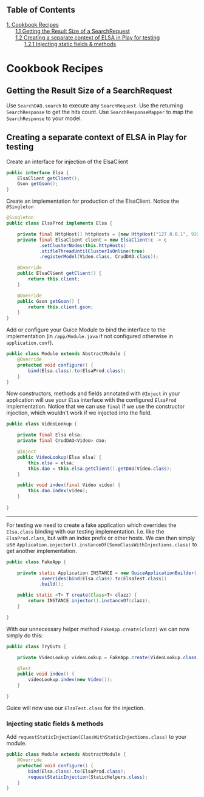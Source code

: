 ## Table of Contents
[1. Cookbook Recipes](#cookbook-recipes)<br>
&nbsp;&nbsp;&nbsp;&nbsp;&nbsp;&nbsp;[1.1 Getting the Result Size of a SearchRequest](#getting-the-result-size-of-a-searchrequest)<br>
&nbsp;&nbsp;&nbsp;&nbsp;&nbsp;&nbsp;[1.2 Creating a separate context of ELSA in Play for testing](#creating-a-separate-context-of-elsa-in-play-for-testing)<br>
&nbsp;&nbsp;&nbsp;&nbsp;&nbsp;&nbsp;&nbsp;&nbsp;&nbsp;&nbsp;&nbsp;&nbsp;[1.2.1 Injecting static fields & methods](#injecting-static-fields--methods)<br>
# Cookbook Recipes
## Getting the Result Size of a SearchRequest

Use `SearchDAO.search` to execute any `SearchRequest`. Use the returning `SearchResponse` to get the hits count. Use `SearchResponseMapper` to map the `SearchResponse` to your model.

## Creating a separate context of ELSA in Play for testing

Create an interface for injection of the ElsaClient


```JAVA
public interface Elsa {
    ElsaClient getClient();
    Gson getGson();
}
```


Create an implementation for production of the ElsaClient. Notice the `@Singleton`


```JAVA
@Singleton
public class ElsaProd implements Elsa {

    private final HttpHost[] httpHosts = {new HttpHost("127.0.0.1", 9200, "http")};
    private final ElsaClient client = new ElsaClient(c -> c
            .setClusterNodes(this.httpHosts)
            .stifleThreadUntilClusterIsOnline(true)
            .registerModel(Video.class, CrudDAO.class));

    @Override
    public ElsaClient getClient() {
        return this.client;
    }

    @Override
    public Gson getGson() {
        return this.client.gson;
    }
}
```


Add or configure your Guice Module to bind the interface to the implementation (in `/app/Module.java` if not configured otherwise in `application.conf`).


```JAVA
public class Module extends AbstractModule {
    @Override
    protected void configure() {
        bind(Elsa.class).to(ElsaProd.class);
    }
}
```


Now constructors, methods and fields annotated with `@Inject` in your application will use your `Elsa` interface with the configured `ElsaProd` implementation. Notice that we can use `final` if we use the constructor injection, which wouldn't work if we injected into the field.


```JAVA
public class VideoLookup {

    private final Elsa elsa;
    private final CrudDAO<Video> dao;

    @Inject
    public VideoLookup(Elsa elsa) {
        this.elsa = elsa;
        this.dao = this.elsa.getClient().getDAO(Video.class);
    }

    public void index(final Video video) {
        this.dao.index(video);
    }
    
}
```

---

For testing we need to create a fake application which overrides the `Elsa.class` binding with our testing implementation. I.e. like the `ElsaProd.class`, but with an index prefix or other hosts. We can then simply use `Application.injector().instanceOf(SomeClassWithInjections.class)` to get another implementation. 


```JAVA
public class FakeApp {

    private static Application INSTANCE = new GuiceApplicationBuilder()
            .overrides(bind(Elsa.class).to(ElsaTest.class))
            .build();

    public static <T> T create(Class<T> clazz) {
        return INSTANCE.injector().instanceOf(clazz);
    }

}
```


With our unnecessary helper method `FakeApp.create(clazz)` we can now simply do this: 


```JAVA
public class TryOuts {

    private VideoLookup videoLookup = FakeApp.create(VideoLookup.class);

    @Test
    public void index() {
        videoLookup.index(new Video());
    }

}
```


Guice will now use our `ElsaTest.class` for the injection.

### Injecting static fields & methods

Add `requestStaticInjection(ClassWithStaticInjections.class)` to your module.


```JAVA
public class Module extends AbstractModule {
    @Override
    protected void configure() {
        bind(Elsa.class).to(ElsaProd.class);
        requestStaticInjection(StaticHelpers.class);
    }
}
```

